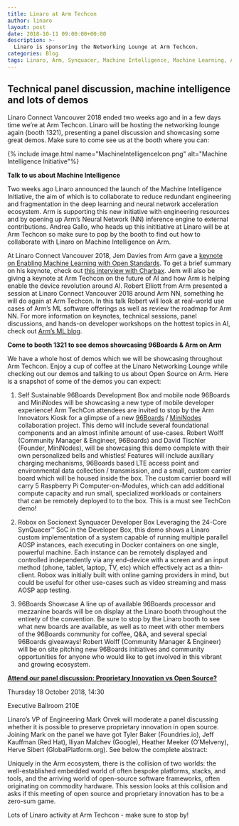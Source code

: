 ```yaml
---
title: Linaro at Arm Techcon
author: linaro
layout: post
date: 2018-10-11 09:00:00+00:00
description: >-
  Linaro is sponsoring the Networking Lounge at Arm Techcon.
categories: Blog
tags: Linaro, Arm, Synquacer, Machine Intelligence, Machine Learning, Arm NN, 96Boards, MiniNodes, Developer Box, Socionext, open source
---
```


## Technical panel discussion, machine intelligence and lots of demos

Linaro Connect Vancouver 2018 ended two weeks ago and in a few days time we’re at Arm Techcon. Linaro will be hosting the networking lounge again (booth 1321), presenting a panel discussion and showcasing some great demos. Make sure to come see us at the booth where you can:

{% include image.html name="MachineIntelligenceIcon.png" alt="Machine Intelligence Initiative"%}

**Talk to us about Machine Intelligence**

Two weeks ago Linaro announced the launch of the Machine Intelligence Initiative, the aim of which is to collaborate to reduce redundant engineering and fragmentation in the deep learning and neural network acceleration ecosystem. Arm is supporting this new initiative with engineering resources and by opening up Arm’s Neural Network (NN) inference engine to external contributions. Andrea Gallo, who heads up this inititiative at Linaro will be at Arm Techcon so make sure to pop by the booth to find out how to collaborate with Linaro on Machine Intelligence on Arm.

At Linaro Connect Vancouver 2018, Jem Davies from Arm gave a [keynote on Enabling Machine Learning with Open Standards](https://connect.linaro.org/resources/yvr18/yvr18-300k2/). To get a brief summary on his keynote, check out [this interview with Charbax](https://www.youtube.com/watch?v=VYY6RbrzEr8). Jem will also be giving a keynote at Arm Techcon on the future of AI and how Arm is helping enable the device revolution around AI. Robert Elliott from Arm presented a session at Linaro Connect Vancouver 2018 around Arm NN, something he will do again at Arm Techcon. In this talk Robert will look at real-world use cases of Arm’s ML software offerings as well as review the roadmap for Arm NN. For more information on keynotes, technical sessions, panel discussions, and hands-on developer workshops on the hottest topics in AI, check out [Arm’s ML blog](https://community.arm.com/company/b/blog/posts/machine-learning-at-arm-techcon-2018).

**Come to booth 1321 to see demos showcasing 96Boards & Arm on Arm**

We have a whole host of demos which we will be showcasing throughout Arm Techcon. Enjoy a cup of coffee at the Linaro Networking Lounge while checking out our demos and talking to us about Open Source on Arm. Here is a snapshot of some of the demos you can expect:

1. Self Sustainable 96Boards Development Box and mobile node
96Boards and MiniNodes will be showcasing a new type of mobile developer experience! Arm TechCon attendees are invited to stop by the Arm Innovators Kiosk for a glimpse of a new [96Boards](https://www.96boards.org/) / [MiniNodes](https://www.mininodes.com/) collaboration project. This demo will include several foundational components and an almost infinite amount of use-cases. Robert Wolff (Community Manager & Engineer, 96Boards) and David Tischler (Founder, MiniNodes), will be showcasing this demo complete with their own personalized bells and whistles! Features will include auxiliary charging mechanisms, 96Boards based LTE access point and environmental data collection / transmission, and a small, custom carrier board which will be housed inside the box. The custom carrier board will carry 5 Raspberry Pi Computer-on-Modules, which can add additional compute capacity and run small, specialized workloads or containers that can be remotely deployed to to the box. This is a must see TechCon demo!

2. Robox on Socionext Synquacer Developer Box
Leveraging the 24-Core SynQuacer™ SoC in the Developer Box, this demo shows a Linaro custom implementation of a system capable of running multiple parallel AOSP instances, each executing in Docker containers on one single, powerful machine. Each instance can be remotely displayed and controlled independently via any end-device with a screen and an input method (phone, tablet, laptop, TV, etc) which effectively act as a thin-client. Robox was initially built with online gaming providers in mind, but could be useful for other use-cases such as video streaming and mass AOSP app testing.

3. 96Boards Showcase
A line up of available 96Boards processor and mezzanine boards will be on display at the Linaro booth throughout the entirety of the convention. Be sure to stop by the Linaro booth to see what new boards are available, as well as to meet with other members of the 96Boards community for coffee, Q&A, and several special 96Boards giveaways! Robert Wolff (Community Manager & Engineer) will be on site pitching new 96Boards initiatives and community opportunities for anyone who would like to get involved in this vibrant and growing ecosystem.

[**Attend our panel discussion: Proprietary Innovation vs Open Source?**](https://schedule.techcon.arm.com/SessionDetail.aspx?id=480518)

Thursday 18 October 2018, 14:30

Executive Ballroom 210E

Linaro’s VP of Engineering Mark Orvek will moderate a panel discussing whether it is possible to preserve proprietary innovation in open source. Joining Mark on the panel we have got Tyler Baker (Foundries.io), Jeff Kauffman (Red Hat), Iliyan Malchev (Google), Heather Meeker (O’Melveny), Herve Sibert (GlobalPlatform.org). See below the complete abstract:

Uniquely in the Arm ecosystem, there is the collision of two worlds: the well-established embedded world of often bespoke platforms, stacks, and tools, and the arriving world of open-source software frameworks, often originating on commodity hardware. This session looks at this collision and asks if this meeting of open source and proprietary innovation has to be a zero-sum game.

Lots of Linaro activity at Arm Techcon - make sure to stop by!








 

  







